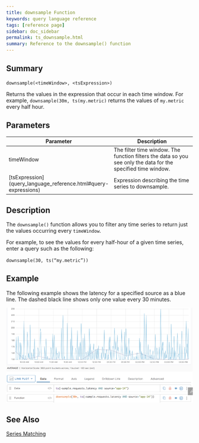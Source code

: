 ```yaml
---
title: downsample Function
keywords: query language reference
tags: [reference page]
sidebar: doc_sidebar
permalink: ts_downsample.html
summary: Reference to the downsample() function
---
```

## Summary
```
downsample(<timeWindow>, <tsExpression>)
```
Returns the values in the expression that occur in each time window. For example, `downsample(30m, ts(my.metric)` returns the values of `my.metric` every half hour.


## Parameters
<table>
<tbody>
<thead>
<tr><th width="20%">Parameter</th><th width="80%">Description</th></tr>
</thead>
<tr>
<td>timeWindow</td>
<td>The filter time window. The function filters the data so you see only the data for the specified time window.  </td>
</tr>
<tr>
<td markdown="span"> [tsExpression](query_language_reference.html#query-expressions)</td>
<td>Expression describing the time series to downsample. </td>
</tr>
</tbody>
</table>

## Description

The `downsample()` function allows you to filter any time series to return just the values occurring every `timeWindow`.

For example, to see the values for every half-hour of a given time series,  enter a query such as the following:

``
downsample(30, ts(“my.metric”))
``

## Example

The following example shows the latency for a specified source as a blue line. The dashed black line shows only one value every 30 minutes.

![downsample example](images/ts_downsample.png)


## See Also

[Series Matching](query_language_series_matching.html)
